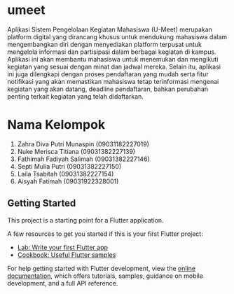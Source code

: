 # umeet

Aplikasi Sistem Pengelolaan Kegiatan Mahasiswa (U-Meet) merupakan platform digital yang dirancang khusus untuk mendukung mahasiswa dalam mengembangkan diri dengan menyediakan platform terpusat untuk mengelola informasi dan partisipasi dalam berbagai kegiatan di kampus. Aplikasi ini akan membantu mahasiswa untuk menemukan dan mengikuti kegiatan yang sesuai dengan minat dan jadwal mereka. Selain itu, aplikasi ini juga dilengkapi dengan proses pendaftaran yang mudah serta fitur notifikasi yang akan memastikan mahasiswa tetap terinformasi mengenai kegiatan yang akan datang, deadline pendaftaran, bahkan perubahan penting terkait kegiatan yang telah didaftarkan.

# Nama Kelompok
1) Zahra Diva Putri Munaspin (09031182227019)
2) Nuke Merisca Titiana (09031382227139)
3) Fathimah Fadiyah Salimah (09031382227146)
4) Septi Mulia Putri (09031382227150)
5) Laila Tsabitah (09031382227154)
6) Aisyah Fatimah (09031922328001)

## Getting Started

This project is a starting point for a Flutter application.

A few resources to get you started if this is your first Flutter project:

- [Lab: Write your first Flutter app](https://docs.flutter.dev/get-started/codelab)
- [Cookbook: Useful Flutter samples](https://docs.flutter.dev/cookbook)

For help getting started with Flutter development, view the
[online documentation](https://docs.flutter.dev/), which offers tutorials,
samples, guidance on mobile development, and a full API reference.

